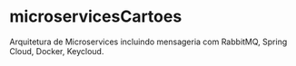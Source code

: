 # microservicesCartoes
Arquitetura de Microservices incluindo mensageria com RabbitMQ, Spring Cloud, Docker, Keycloud.
